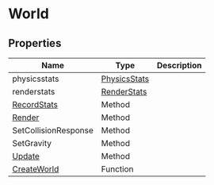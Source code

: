 # World

## Properties

| Name | Type | Description |
|---|---|---|
| physicsstats | [PhysicsStats](PhysicsStats.md) |  |
| renderstats | [RenderStats](RenderStats.md) |  |
| [RecordStats](World_RecordStats.md) | Method | |
| [Render](World_Render.md) | Method | |
| SetCollisionResponse | Method | |
| SetGravity | Method | |
| [Update](World_Update.md) | Method | |
| [CreateWorld](CreateWorld.md) | Function | |
